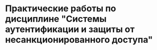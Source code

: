 # Практические работы по дисциплине "Системы аутентификации и защиты от несанкционированного доступа"

